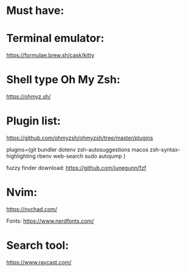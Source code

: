 # Must have:
# Terminal emulator:
https://formulae.brew.sh/cask/kitty

# Shell type Oh My Zsh:
https://ohmyz.sh/

# Plugin list:

https://github.com/ohmyzsh/ohmyzsh/tree/master/plugins

plugins=(git
bundler
dotenv
zsh-autosuggestions
macos
zsh-syntax-highlighting
rbenv
web-search
sudo
autojump
)

fuzzy finder download:
https://github.com/junegunn/fzf

# Nvim: 

https://nvchad.com/

Fonts: 
https://www.nerdfonts.com/

# Search tool:
https://www.raycast.com/
